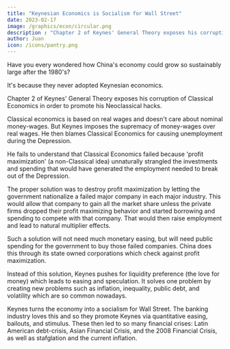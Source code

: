 ```yaml
---
title: "Keynesian Economics is Socialism for Wall Street"
date: 2023-02-17
image: /graphics/econ/circular.png
description : "Chapter 2 of Keynes' General Theory exposes his corruption of Classical Economics in order to promote his Neoclassical hacks"
author: Juan
icon: /icons/pantry.png
---
```




Have you every wondered how China's economy could grow so sustainably large after the 1980's?  

It's because they never adopted Keynesian economics.

Chapter 2 of Keynes' General Theory exposes his corruption of Classical Economics in order to promote his Neoclassical hacks. 

Classical economics is based on real wages and doesn't care about nominal money-wages. But Keynes imposes the supremacy of money-wages over real wages. He then blames Classical Economics for causing unemployment during the Depression. 

He fails to understand that Classical Economics failed because 'profit maximization' (a non-Classical idea) unnaturally strangled the investments and spending that would have generated the employment needed to break out of the Depression.

The proper solution was to destroy profit maximization by letting the government nationalize a failed major company in each major industry. This would allow that company to gain all the market share unless the private firms dropped their profit maximizing behavior and started borrowing and spending to compete with that company. That would then raise employment and lead to natural multiplier effects.

Such a solution will not need much monetary easing, but will need public spending for the government to buy those failed companies. China does this through its state owned corporations which check against profit maximization.

Instead of this solution, Keynes pushes for liquidity preference (the love for money) which leads to easing and speculation. It solves one problem by creating new problems such as inflation, inequality, public debt, and volatility which are so common nowadays. 

Keynes turns the economy into a socialism for Wall Street. The banking industry loves this and so they promote Keynes via quantitative easing, bailouts, and stimulus. These then led to so many financial crises: Latin American debt-crisis, Asian Financial Crisis, and the 2008 Financial Crisis, as well as stafglation and the current inflation.